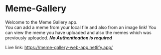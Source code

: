# Meme-Gallery

Welcome to the Meme Gallery app. <br/>
You can add a meme from your local file and also from an image link!
You can view the meme you have uploaded and also the memes which was previously uploaded.
**_No Authentication is required_**

Live link: https://meme-gallery-web-app.netlify.app/
